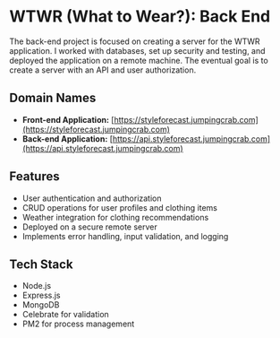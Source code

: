 # WTWR (What to Wear?): Back End

The back-end project is focused on creating a server for the WTWR application. I worked with databases, set up security and testing, and deployed the application on a remote machine. The eventual goal is to create a server with an API and user authorization.

## Domain Names

- **Front-end Application:** [https://styleforecast.jumpingcrab.com](https://styleforecast.jumpingcrab.com)
- **Back-end Application:** [https://api.styleforecast.jumpingcrab.com](https://api.styleforecast.jumpingcrab.com)

## Features

- User authentication and authorization
- CRUD operations for user profiles and clothing items
- Weather integration for clothing recommendations
- Deployed on a secure remote server
- Implements error handling, input validation, and logging

## Tech Stack

- Node.js
- Express.js
- MongoDB
- Celebrate for validation
- PM2 for process management
